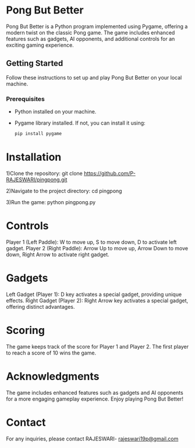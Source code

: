 # Pong But Better

Pong But Better is a Python program implemented using Pygame, offering a modern twist on the classic Pong game. The game includes enhanced features such as gadgets, AI opponents, and additional controls for an exciting gaming experience.

## Getting Started

Follow these instructions to set up and play Pong But Better on your local machine.

### Prerequisites

- Python installed on your machine.
- Pygame library installed. If not, you can install it using:

  ```bash
  pip install pygame

# Installation

1)Clone the repository:
git clone https://github.com/P-RAJESWARI/pingpong.git

2)Navigate to the project directory:
cd pingpong

3)Run the game:
python pingpong.py

# Controls

Player 1 (Left Paddle): W to move up, S to move down, D to activate left gadget.
Player 2 (Right Paddle): Arrow Up to move up, Arrow Down to move down, Right Arrow to activate right gadget.

# Gadgets

Left Gadget (Player 1): D key activates a special gadget, providing unique effects.
Right Gadget (Player 2): Right Arrow key activates a special gadget, offering distinct advantages.

# Scoring

The game keeps track of the score for Player 1 and Player 2.
The first player to reach a score of 10 wins the game.

# Acknowledgments

The game includes enhanced features such as gadgets and AI opponents for a more engaging gameplay experience.
Enjoy playing Pong But Better!

# Contact

For any inquiries, please contact RAJESWARI- rajeswari19p@gmail.com

